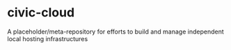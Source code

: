 # civic-cloud
A placeholder/meta-repository for efforts to build and manage independent local hosting infrastructures
